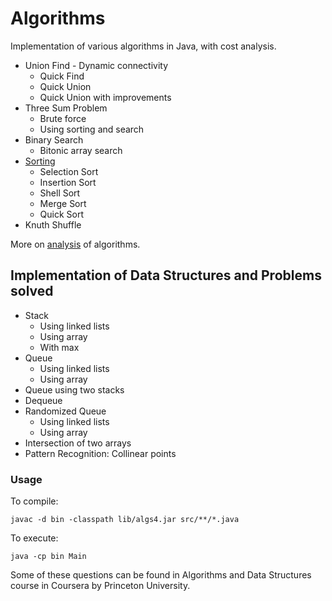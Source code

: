 # Algorithms

Implementation of various algorithms in Java, with cost analysis.

* Union Find - Dynamic connectivity
    - Quick Find
    - Quick Union
    - Quick Union with improvements
* Three Sum Problem
    - Brute force
    - Using sorting and search
* Binary Search
    - Bitonic array search
* [Sorting](https://github.com/apoorvam/algorithms/blob/master/src/sorting/README.md)
    - Selection Sort
    - Insertion Sort
    - Shell Sort
    - Merge Sort
    - Quick Sort
* Knuth Shuffle

More on [analysis](https://github.com/apoorvam/algorithms/blob/master/analysis/README.md) of algorithms.

## Implementation of Data Structures and Problems solved

* Stack
    - Using linked lists
    - Using array
    - With max
* Queue
    - Using linked lists
    - Using array
* Queue using two stacks
* Dequeue
* Randomized Queue
    - Using linked lists
    - Using array
* Intersection of two arrays
* Pattern Recognition: Collinear points

### Usage

To compile: 

```
javac -d bin -classpath lib/algs4.jar src/**/*.java
```

To execute: 

```
java -cp bin Main
```

Some of these questions can be found in Algorithms and Data Structures course in Coursera by Princeton University.